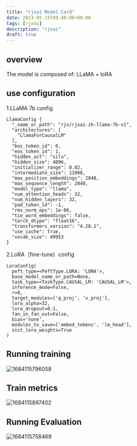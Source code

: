 ```yaml
---
title: "rjxai Model Card"
date: 2023-05-15T09:40:06+08:00
tags: [rjxai]
description: "rjxai"
draft: true
---
```

## overview

The model is composed of: LLaMA + loRA

<!--more-->

## use configuration

1.LLaMA 7b config

```base
LlamaConfig {
  "_name_or_path": "rjx/rjxai-zh-llama-7b-v1",
  "architectures": [
    "LlamaForCausalLM"
  ],
  "bos_token_id": 0,
  "eos_token_id": 1,
  "hidden_act": "silu",
  "hidden_size": 4096,
  "initializer_range": 0.02,
  "intermediate_size": 11008,
  "max_position_embeddings": 2048,
  "max_sequence_length": 2048,
  "model_type": "llama",
  "num_attention_heads": 32,
  "num_hidden_layers": 32,
  "pad_token_id": -1,
  "rms_norm_eps": 1e-06,
  "tie_word_embeddings": false,
  "torch_dtype": "float16",
  "transformers_version": "4.28.1",
  "use_cache": true,
  "vocab_size": 49953
}
```

2.LoRA（fine-tune）config

```base
LoraConfig(
  peft_type=<PeftType.LORA: 'LORA'>, 
  base_model_name_or_path=None, 
  task_type=<TaskType.CAUSAL_LM: 'CAUSAL_LM'>, 
  inference_mode=False, 
  r=8, 
  target_modules=['q_proj', 'v_proj'], 
  lora_alpha=32, 
  lora_dropout=0.1, 
  fan_in_fan_out=False, 
  bias='none', 
  modules_to_save=['embed_tokens', 'lm_head'], 
  init_lora_weights=True
)
```

## Running training

![1684115796058](/en/post/image/ajxai-model-card/1684115796058.png)

## Train metrics

![1684115897402](/en/post/image/ajxai-model-card/1684115897402.png)

## Running Evaluation

![1684115758469](/en/post/image/ajxai-model-card/1684115758469.png)

